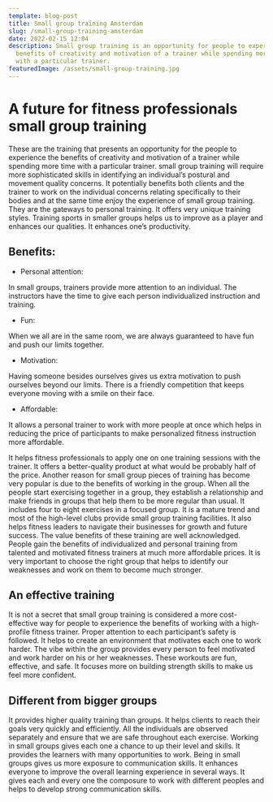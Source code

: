 ```yaml
---
template: blog-post
title: Small group training Amsterdam
slug: /small-group-training-amsterdam
date: 2022-02-15 12:04
description: Small group training is an opportunity for people to experience the
  benefits of creativity and motivation of a trainer while spending more time
  with a particular trainer.
featuredImage: /assets/small-group-training.jpg
---
```

# A future for fitness professionals small group training

These are the training that presents an opportunity for the people to experience the benefits of creativity and motivation of a trainer while spending more time with a particular trainer. small group training will require more sophisticated skills in identifying an individual’s postural and movement quality concerns. It potentially benefits both clients and the trainer to work on the individual concerns relating specifically to their bodies and at the same time enjoy the experience of small group training. They are the gateways to personal training. It offers very unique training styles. Training sports in smaller groups helps us to improve as a player and enhances our qualities. It enhances one’s productivity. 

## Benefits:

* Personal attention:

In small groups, trainers provide more attention to an individual. The instructors have the time to give each person individualized instruction and training.

* Fun:

When we all are in the same room, we are always guaranteed to have fun and push our limits together.

* Motivation:

Having someone besides ourselves gives us extra motivation to push ourselves beyond our limits. There is a friendly competition that keeps everyone moving with a smile on their face.

* Affordable:

It allows a personal trainer to work with more people at once which helps in reducing the price of participants to make personalized fitness instruction more affordable.

It helps fitness professionals to apply one on one training sessions with the trainer. It offers a better-quality product at what would be probably half of the price. Another reason for small group pieces of training has become very popular is due to the benefits of working in the group. When all the people start exercising together in a group, they establish a relationship and make friends in groups that help them to be more regular than usual. It includes four to eight exercises in a focused group. It is a mature trend and most of the high-level clubs provide small group training facilities. It also helps fitness leaders to navigate their businesses for growth and future success. The value benefits of these training are well acknowledged. People gain the benefits of individualized and personal training from talented and motivated fitness trainers at much more affordable prices. It is very important to choose the right group that helps to identify our weaknesses and work on them to become much stronger.

## An effective training

It is not a secret that small group training is considered a more cost-effective way for people to experience the benefits of working with a high-profile fitness trainer. Proper attention to each participant’s safety is followed. It helps to create an environment that motivates each one to work harder. The vibe within the group provides every person to feel motivated and work harder on his or her weaknesses. These workouts are fun, effective, and safe. It focuses more on building strength skills to make us feel more confident. 

## Different from bigger groups

It provides higher quality training than groups. It helps clients to reach their goals very quickly and efficiently. All the individuals are observed separately and ensure that we are safe throughout each exercise. Working in small groups gives each one a chance to up their level and skills. It provides the learners with many opportunities to work. Being in small groups gives us more exposure to communication skills. It enhances everyone to improve the overall learning experience in several ways. It gives each and every one the composure to work with different peoples and helps to develop strong communication skills.